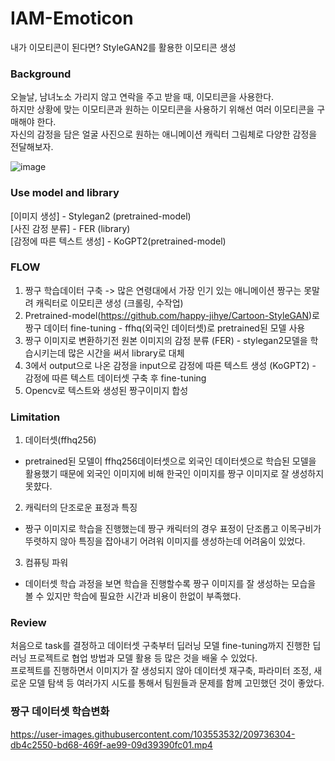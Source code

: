 # IAM-Emoticon
내가 이모티콘이 된다면? StyleGAN2를 활용한 이모티콘 생성

### Background
오늘날, 남녀노소 가리지 않고 연락을 주고 받을 때, 이모티콘을 사용한다. </br>
하지만 상황에 맞는 이모티콘과 원하는 이모티콘을 사용하기 위해선 여러 이모티콘을 구매해야 한다. </br>
자신의 감정을 담은 얼굴 사진으로 원하는 애니메이션 캐릭터 그림체로 다양한 감정을 전달해보자.

![image](https://user-images.githubusercontent.com/103553532/209472015-b0b7c5a3-f436-4819-9479-fde0bcb28d7e.png)

### Use model and library

[이미지 생성] - Stylegan2 (pretrained-model)</br>
[사진 감정 분류] - FER (library)</br>
[감정에 따른 텍스트 생성] - KoGPT2(pretrained-model)

### FLOW
1. 짱구 학습데이터 구축 -> 많은 연령대에서 가장 인기 있는 애니메이션 짱구는 못말려 캐릭터로 이모티콘 생성 (크롤링, 수작업)</br>
2. Pretrained-model(https://github.com/happy-jihye/Cartoon-StyleGAN)로 짱구 데이터 fine-tuning - ffhq(외국인 데이터셋)로 pretrained된 모델 사용
3. 짱구 이미지로 변환하기전 원본 이미지의 감정 분류 (FER) - stylegan2모델을 학습시키는데 많은 시간을 써서 library로 대체
4. 3에서 output으로 나온 감정을 input으로 감정에 따른 텍스트 생성 (KoGPT2) - 감정에 따른 텍스트 데이터셋 구축 후 fine-tuning
5. Opencv로 텍스트와 생성된 짱구이미지 합성

### Limitation
1. 데이터셋(ffhq256)
  - pretrained된 모델이 ffhq256데이터셋으로 외국인 데이터셋으로 학습된 모델을 활용했기 때문에 외국인 이미지에 비해 한국인 이미지를 짱구 이미지로 잘 생성하지 못햤다.
2. 캐릭터의 단조로운 표정과 특징
  - 짱구 이미지로 학습을 진행했는데 짱구 캐릭터의 경우 표정이 단조롭고 이목구비가 뚜렷하지 않아 특징을 잡아내기 어려워 이미지를 생성하는데 어려움이 있었다.
3. 컴퓨팅 파워
  - 데이터셋 학습 과정을 보면 학습을 진행할수록 짱구 이미지를 잘 생성하는 모습을 볼 수 있지만 학습에 필요한 시간과 비용이 한없이 부족했다.
  
### Review
처음으로 task를 결정하고 데이터셋 구축부터 딥러닝 모델 fine-tuning까지 진행한 딥러닝 프로젝트로 협업 방법과 모델 활용 등 많은 것을 배울 수 있었다.</br>
프로젝트를 진행하면서 이미지가 잘 생성되지 않아 데이터셋 재구축, 파라미터 조정, 새로운 모델 탐색 등 여러가지 시도를 통해서 팀원들과 문제를 함께 고민했던 것이 좋았다. </br>

### 짱구 데이터셋 학습변화
https://user-images.githubusercontent.com/103553532/209736304-db4c2550-bd68-469f-ae99-09d39390fc01.mp4


